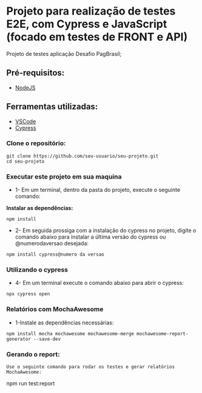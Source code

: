 # Projeto para realização de testes E2E, com Cypress e JavaScript (focado em testes de FRONT e API)

Projeto de testes aplicação Desafio PagBrasil;

## Pré-requisitos:
- [NodeJS](https://nodejs.org/en/download/ "NodeJS")

## Ferramentas utilizadas:
- [VSCode](https://code.visualstudio.com/ "VSCode")
- [Cypress](https://www.npmjs.com/package/cypress "Cypress")

### Clone o repositório:

```
git clone https://github.com/seu-usuario/seu-projeto.git
cd seu-projeto
```

### Executar este projeto em sua maquina

* 1- Em um terminal, dentro da pasta do projeto, execute o seguinte comando:

**Instalar as dependências:**  
```
npm install
```
* 2- Em seguida prossiga com a instalação do cypress no projeto, digite o comando abaixo para instalar a última versão do cypress ou @numerodaversao desejada:

```
npm install cypress@numero da versao
```
### Utilizando o cypress

* 4- Em um terminal execute o comando abaixo para abrir o cypress:
```
npx cypress open

```
### Relatórios com MochaAwesome

* 1-Instale as dependências necessárias:


```
npm install mocha mochawesome mochawesome-merge mochawesome-report-generator --save-dev
```

### Gerando o report:  
```
Use o seguinte comando para rodar os testes e gerar relatórios MochaAwesome:
```
npm run test:report
```